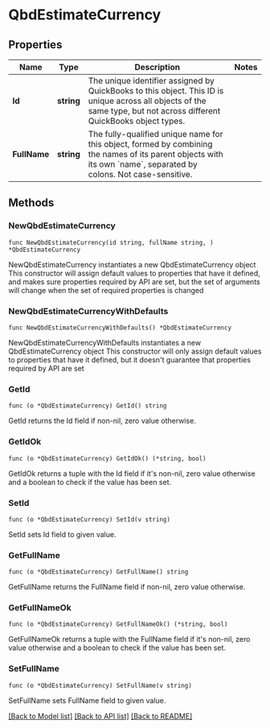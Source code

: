 # QbdEstimateCurrency

## Properties

Name | Type | Description | Notes
------------ | ------------- | ------------- | -------------
**Id** | **string** | The unique identifier assigned by QuickBooks to this object. This ID is unique across all objects of the same type, but not across different QuickBooks object types. | 
**FullName** | **string** | The fully-qualified unique name for this object, formed by combining the names of its parent objects with its own &#x60;name&#x60;, separated by colons. Not case-sensitive. | 

## Methods

### NewQbdEstimateCurrency

`func NewQbdEstimateCurrency(id string, fullName string, ) *QbdEstimateCurrency`

NewQbdEstimateCurrency instantiates a new QbdEstimateCurrency object
This constructor will assign default values to properties that have it defined,
and makes sure properties required by API are set, but the set of arguments
will change when the set of required properties is changed

### NewQbdEstimateCurrencyWithDefaults

`func NewQbdEstimateCurrencyWithDefaults() *QbdEstimateCurrency`

NewQbdEstimateCurrencyWithDefaults instantiates a new QbdEstimateCurrency object
This constructor will only assign default values to properties that have it defined,
but it doesn't guarantee that properties required by API are set

### GetId

`func (o *QbdEstimateCurrency) GetId() string`

GetId returns the Id field if non-nil, zero value otherwise.

### GetIdOk

`func (o *QbdEstimateCurrency) GetIdOk() (*string, bool)`

GetIdOk returns a tuple with the Id field if it's non-nil, zero value otherwise
and a boolean to check if the value has been set.

### SetId

`func (o *QbdEstimateCurrency) SetId(v string)`

SetId sets Id field to given value.


### GetFullName

`func (o *QbdEstimateCurrency) GetFullName() string`

GetFullName returns the FullName field if non-nil, zero value otherwise.

### GetFullNameOk

`func (o *QbdEstimateCurrency) GetFullNameOk() (*string, bool)`

GetFullNameOk returns a tuple with the FullName field if it's non-nil, zero value otherwise
and a boolean to check if the value has been set.

### SetFullName

`func (o *QbdEstimateCurrency) SetFullName(v string)`

SetFullName sets FullName field to given value.



[[Back to Model list]](../README.md#documentation-for-models) [[Back to API list]](../README.md#documentation-for-api-endpoints) [[Back to README]](../README.md)


